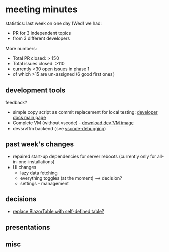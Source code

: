# meeting minutes

statistics:
last week on one day (Wed) we had:
- PR for 3 independent topics
- from 3 different developers

More numbers:
- Total PR closed: > 150
- Total issues closed: >110
- currently >30 open issues in phase 1
- of which >15 are un-assigned (6 good first ones)

## development tools
feedback?
- simple copy script as commit replacement for local testing: [developer docs main page](../)
- Complete VM (without vscode) - [download dev VM image](https://xfer.cactus.de/index.php/f/130767)
- devsrvffm backend (see [vscode-debugging](../vscode-debugging.md))

## past week's changes
- repaired start-up dependencies for server reboots (currently only for all-in-one-installations)
- UI changes 
  - lazy data fetching
  - everything toggles (at the moment) --> decision?
  - settings - management

## decisions
- [replace BlazorTable with self-defined table?](https://github.com/CactuseSecurity/firewall-orchestrator/issues/359)

## presentations

## misc
